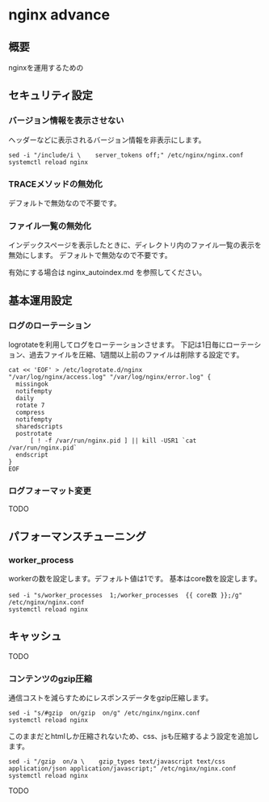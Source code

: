 # nginx advance

## 概要

nginxを運用するための

## セキュリティ設定

### バージョン情報を表示させない

ヘッダーなどに表示されるバージョン情報を非表示にします。

````
sed -i "/include/i \    server_tokens off;" /etc/nginx/nginx.conf
systemctl reload nginx
````

### TRACEメソッドの無効化

デフォルトで無効なので不要です。


### ファイル一覧の無効化

インデックスページを表示したときに、ディレクトリ内のファイル一覧の表示を無効にします。
デフォルトで無効なので不要です。

有効にする場合は nginx_autoindex.md を参照してください。


## 基本運用設定

### ログのローテーション

logrotateを利用してログをローテーションさせます。
下記は1日毎にローテーション、過去ファイルを圧縮、1週間以上前のファイルは削除する設定です。

````
cat << 'EOF' > /etc/logrotate.d/nginx
"/var/log/nginx/access.log" "/var/log/nginx/error.log" {
  missingok
  notifempty
  daily
  rotate 7
  compress
  notifempty
  sharedscripts
  postrotate
      [ ! -f /var/run/nginx.pid ] || kill -USR1 `cat /var/run/nginx.pid`
  endscript
}
EOF
````


### ログフォーマット変更

TODO

## パフォーマンスチューニング

### worker_process

workerの数を設定します。デフォルト値は1です。
基本はcore数を設定します。

````
sed -i "s/worker_processes  1;/worker_processes  {{ core数 }};/g" /etc/nginx/nginx.conf
systemctl reload nginx
````

## キャッシュ

TODO


### コンテンツのgzip圧縮

通信コストを減らすためにレスポンスデータをgzip圧縮します。

````
sed -i "s/#gzip  on/gzip  on/g" /etc/nginx/nginx.conf
systemctl reload nginx
````


このままだとhtmlしか圧縮されないため、css、jsも圧縮するよう設定を追加します。
````
sed -i "/gzip  on/a \    gzip_types text/javascript text/css application/json application/javascript;" /etc/nginx/nginx.conf
systemctl reload nginx
````

TODO
